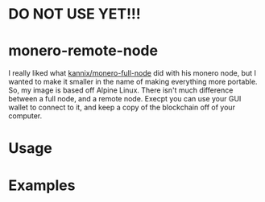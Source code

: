 # DO NOT USE YET!!!
# monero-remote-node

I really liked what [kannix/monero-full-node](https://hub.docker.com/r/kannix/monero-full-node/~/dockerfile/) did with his monero node, but I wanted to make it smaller in the name of making everything more portable. So, my image is based off Alpine Linux. 
There isn't much difference between a full node, and a remote node. Execpt you can use your GUI wallet to connect to it, and keep a copy of the blockchain off of your computer.

# Usage

  

# Examples